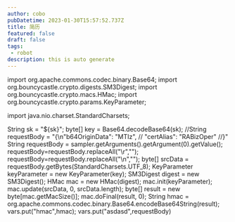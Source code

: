 ```yaml
---
author: cobo
pubDatetime: 2023-01-30T15:57:52.737Z
title: 简历
featured: false
draft: false
tags:
 - robot
description: this is auto generate
---
```

import org.apache.commons.codec.binary.Base64;
import org.bouncycastle.crypto.digests.SM3Digest;
import org.bouncycastle.crypto.macs.HMac;
import org.bouncycastle.crypto.params.KeyParameter;

import java.nio.charset.StandardCharsets;

String sk = "${sk}";
byte[] key = Base64.decodeBase64(sk);
//String requestBody = "{\n\"b64OriginData": "MTIz",
//  "certAlias": "RABizOper"
//}"
String requestBody = sampler.getArguments().getArgument(0).getValue();
requestBody=requestBody.replaceAll("\r","");
requestBody=requestBody.replaceAll("\n","");
byte[] srcData = requestBody.getBytes(StandardCharsets.UTF_8);
KeyParameter keyParameter = new KeyParameter(key);
SM3Digest digest = new SM3Digest();
HMac mac = new HMac(digest);
mac.init(keyParameter);
mac.update(srcData, 0, srcData.length);
byte[] result = new byte[mac.getMacSize()];
mac.doFinal(result, 0);
String hmac = org.apache.commons.codec.binary.Base64.encodeBase64String(result);
vars.put("hmac",hmac);
vars.put("asdasd",requestBody)

